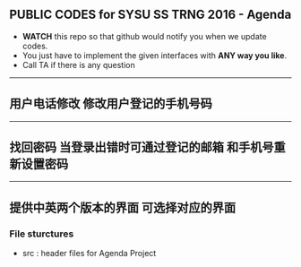## PUBLIC CODES for SYSU SS TRNG 2016 - Agenda
+ **WATCH** this repo so that github would notify you when we update codes.
+ You just have to implement the given interfaces with **ANY way you like**.
+ Call TA if there is any question

-------------------------------
用户电话修改
修改用户登记的手机号码
-------------------------------

-------------------------------
找回密码
当登录出错时可通过登记的邮箱
和手机号重新设置密码
-------------------------------

-------------------------------
提供中英两个版本的界面
可选择对应的界面
-------------------------------



### File sturctures
+ src : header files for Agenda Project

